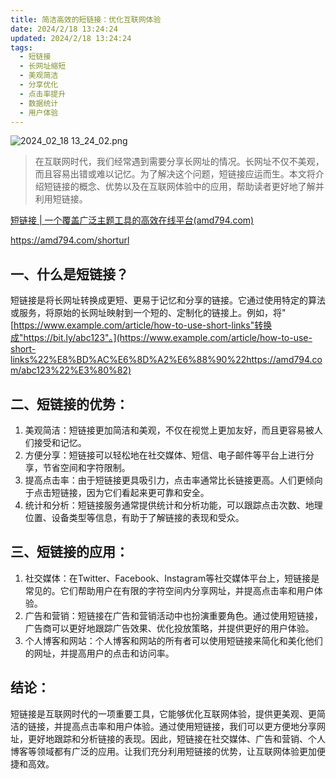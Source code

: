```yaml
---
title: 简洁高效的短链接：优化互联网体验
date: 2024/2/18 13:24:24
updated: 2024/2/18 13:24:24
tags:
  - 短链接
  - 长网址缩短
  - 美观简洁
  - 分享优化
  - 点击率提升
  - 数据统计
  - 用户体验
---
```


<img src="https://static.amd794.com/blog/images/2024_02_18 13_24_02.png@blog" title="2024_02_18 13_24_02.png" alt="2024_02_18 13_24_02.png"/>


> 在互联网时代，我们经常遇到需要分享长网址的情况。长网址不仅不美观，而且容易出错或难以记忆。为了解决这个问题，短链接应运而生。本文将介绍短链接的概念、优势以及在互联网体验中的应用，帮助读者更好地了解并利用短链接。


[短链接 | 一个覆盖广泛主题工具的高效在线平台(amd794.com)](https://amd794.com/shorturl)

https://amd794.com/shorturl

## 一、什么是短链接？

短链接是将长网址转换成更短、更易于记忆和分享的链接。它通过使用特定的算法或服务，将原始的长网址映射到一个短的、定制化的链接上。例如，将"[https://www.example.com/article/how-to-use-short-links"转换成"https://bit.ly/abc123"。](https://www.example.com/article/how-to-use-short-links%22%E8%BD%AC%E6%8D%A2%E6%88%90%22https://amd794.com/abc123%22%E3%80%82)

## 二、短链接的优势：

1. 美观简洁：短链接更加简洁和美观，不仅在视觉上更加友好，而且更容易被人们接受和记忆。
1. 方便分享：短链接可以轻松地在社交媒体、短信、电子邮件等平台上进行分享，节省空间和字符限制。
1. 提高点击率：由于短链接更具吸引力，点击率通常比长链接更高。人们更倾向于点击短链接，因为它们看起来更可靠和安全。
1. 统计和分析：短链接服务通常提供统计和分析功能，可以跟踪点击次数、地理位置、设备类型等信息，有助于了解链接的表现和受众。

## 三、短链接的应用：

1. 社交媒体：在Twitter、Facebook、Instagram等社交媒体平台上，短链接是常见的。它们帮助用户在有限的字符空间内分享网址，并提高点击率和用户体验。
1. 广告和营销：短链接在广告和营销活动中也扮演重要角色。通过使用短链接，广告商可以更好地跟踪广告效果、优化投放策略，并提供更好的用户体验。
1. 个人博客和网站：个人博客和网站的所有者可以使用短链接来简化和美化他们的网址，并提高用户的点击和访问率。

## 结论：

短链接是互联网时代的一项重要工具，它能够优化互联网体验，提供更美观、更简洁的链接，并提高点击率和用户体验。通过使用短链接，我们可以更方便地分享网址，更好地跟踪和分析链接的表现。因此，短链接在社交媒体、广告和营销、个人博客等领域都有广泛的应用。让我们充分利用短链接的优势，让互联网体验更加便捷和高效。